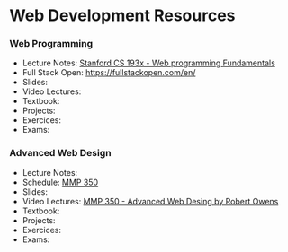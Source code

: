 # Web Development Resources

### Web Programming

- Lecture Notes: [Stanford CS 193x - Web programming Fundamentals](https://web.stanford.edu/class/archive/cs/cs193x/cs193x.1176/lectures/)
- Full Stack Open: https://fullstackopen.com/en/
- Slides:
- Video Lectures:
- Textbook:
- Projects:
- Exercices:
- Exams:

### Advanced Web Design

- Lecture Notes:
- Schedule: [MMP 350](https://owenroberts.github.io/mmp350/schedule.html)
- Slides:
- Video Lectures: [MMP 350 - Advanced Web Desing by Robert Owens](https://www.youtube.com/playlist?list=PLSqAxglrKGAz8BauEND9bAjjkMPRexl1i)
- Textbook:
- Projects:
- Exercices:
- Exams:

